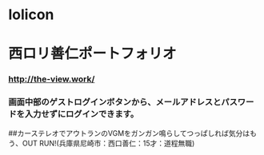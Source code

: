 # lolicon

# 西ロリ善仁ポートフォリオ


### http://the-view.work/
### 画面中部のゲストログインボタンから、メールアドレスとパスワードを入力せずにログインできます。

##カーステレオでアウトランのVGMをガンガン鳴らしてつっぱしれば気分はもう、OUT RUN!(兵庫県尼崎市：西口善仁：15才：道程無職)
